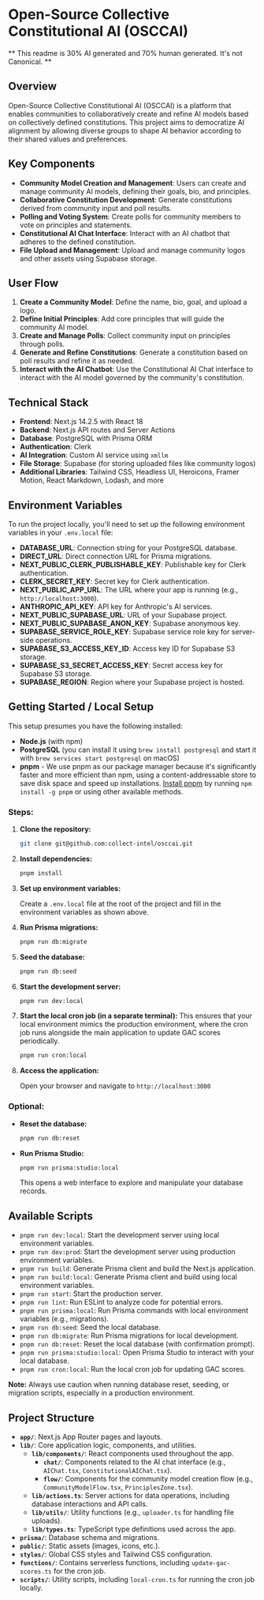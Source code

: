 # Open-Source Collective Constitutional AI (OSCCAI)

** This readme is 30% AI generated and 70% human generated. It's not Canonical. **

## Overview

Open-Source Collective Constitutional AI (OSCCAI) is a platform that enables communities to collaboratively create and refine AI models based on collectively defined constitutions. This project aims to democratize AI alignment by allowing diverse groups to shape AI behavior according to their shared values and preferences.

## Key Components

- **Community Model Creation and Management**: Users can create and manage community AI models, defining their goals, bio, and principles.
- **Collaborative Constitution Development**: Generate constitutions derived from community input and poll results.
- **Polling and Voting System**: Create polls for community members to vote on principles and statements.
- **Constitutional AI Chat Interface**: Interact with an AI chatbot that adheres to the defined constitution.
- **File Upload and Management**: Upload and manage community logos and other assets using Supabase storage.

## User Flow

1. **Create a Community Model**: Define the name, bio, goal, and upload a logo.
2. **Define Initial Principles**: Add core principles that will guide the community AI model.
3. **Create and Manage Polls**: Collect community input on principles through polls.
4. **Generate and Refine Constitutions**: Generate a constitution based on poll results and refine it as needed.
5. **Interact with the AI Chatbot**: Use the Constitutional AI Chat interface to interact with the AI model governed by the community's constitution.

## Technical Stack

- **Frontend**: Next.js 14.2.5 with React 18
- **Backend**: Next.js API routes and Server Actions
- **Database**: PostgreSQL with Prisma ORM
- **Authentication**: Clerk
- **AI Integration**: Custom AI service using `xmllm`
- **File Storage**: Supabase (for storing uploaded files like community logos)
- **Additional Libraries**: Tailwind CSS, Headless UI, Heroicons, Framer Motion, React Markdown, Lodash, and more

## Environment Variables

To run the project locally, you'll need to set up the following environment variables in your `.env.local` file:

- **DATABASE_URL**: Connection string for your PostgreSQL database.
- **DIRECT_URL**: Direct connection URL for Prisma migrations.
- **NEXT_PUBLIC_CLERK_PUBLISHABLE_KEY**: Publishable key for Clerk authentication.
- **CLERK_SECRET_KEY**: Secret key for Clerk authentication.
- **NEXT_PUBLIC_APP_URL**: The URL where your app is running (e.g., `http://localhost:3000`).
- **ANTHROPIC_API_KEY**: API key for Anthropic's AI services.
- **NEXT_PUBLIC_SUPABASE_URL**: URL of your Supabase project.
- **NEXT_PUBLIC_SUPABASE_ANON_KEY**: Supabase anonymous key.
- **SUPABASE_SERVICE_ROLE_KEY**: Supabase service role key for server-side operations.
- **SUPABASE_S3_ACCESS_KEY_ID**: Access key ID for Supabase S3 storage.
- **SUPABASE_S3_SECRET_ACCESS_KEY**: Secret access key for Supabase S3 storage.
- **SUPABASE_REGION**: Region where your Supabase project is hosted.

## Getting Started / Local Setup

This setup presumes you have the following installed:

- **Node.js** (with npm)
- **PostgreSQL** (you can install it using `brew install postgresql` and start it with `brew services start postgresql` on macOS)
- **pnpm** - We use pnpm as our package manager because it's significantly faster and more efficient than npm, using a content-addressable store to save disk space and speed up installations. [Install pnpm](https://pnpm.io/installation) by running `npm install -g pnpm` or using other available methods.

### Steps:

1. **Clone the repository:**

   ```bash
   git clone git@github.com:collect-intel/osccai.git
   ```

2. **Install dependencies:**

   ```bash
   pnpm install
   ```

3. **Set up environment variables:**

   Create a `.env.local` file at the root of the project and fill in the environment variables as shown above.

4. **Run Prisma migrations:**

   ```bash
   pnpm run db:migrate
   ```

5. **Seed the database:**

   ```bash
   pnpm run db:seed
   ```

6. **Start the development server:**

   ```bash
   pnpm run dev:local
   ```

7. **Start the local cron job (in a separate terminal):**
   This ensures that your local environment mimics the production environment, where the cron job runs alongside the main application to update GAC scores periodically.

   ```bash
   pnpm run cron:local
   ```

8. **Access the application:**

   Open your browser and navigate to `http://localhost:3000`

### Optional:

- **Reset the database:**

  ```bash
  pnpm run db:reset
  ```

- **Run Prisma Studio:**

  ```bash
  pnpm run prisma:studio:local
  ```

  This opens a web interface to explore and manipulate your database records.

## Available Scripts

- `pnpm run dev:local`: Start the development server using local environment variables.
- `pnpm run dev:prod`: Start the development server using production environment variables.
- `pnpm run build`: Generate Prisma client and build the Next.js application.
- `pnpm run build:local`: Generate Prisma client and build using local environment variables.
- `pnpm run start`: Start the production server.
- `pnpm run lint`: Run ESLint to analyze code for potential errors.
- `pnpm run prisma:local`: Run Prisma commands with local environment variables (e.g., migrations).
- `pnpm run db:seed`: Seed the local database.
- `pnpm run db:migrate`: Run Prisma migrations for local development.
- `pnpm run db:reset`: Reset the local database (with confirmation prompt).
- `pnpm run prisma:studio:local`: Open Prisma Studio to interact with your local database.
- `pnpm run cron:local`: Run the local cron job for updating GAC scores.

**Note:** Always use caution when running database reset, seeding, or migration scripts, especially in a production environment.

## Project Structure

- **`app/`**: Next.js App Router pages and layouts.
- **`lib/`**: Core application logic, components, and utilities.
  - **`lib/components/`**: React components used throughout the app.
    - **`chat/`**: Components related to the AI chat interface (e.g., `AIChat.tsx`, `ConstitutionalAIChat.tsx`).
    - **`flow/`**: Components for the community model creation flow (e.g., `CommunityModelFlow.tsx`, `PrinciplesZone.tsx`).
  - **`lib/actions.ts`**: Server actions for data operations, including database interactions and API calls.
  - **`lib/utils/`**: Utility functions (e.g., `uploader.ts` for handling file uploads).
  - **`lib/types.ts`**: TypeScript type definitions used across the app.
- **`prisma/`**: Database schema and migrations.
- **`public/`**: Static assets (images, icons, etc.).
- **`styles/`**: Global CSS styles and Tailwind CSS configuration.
- **`functions/`**: Contains serverless functions, including `update-gac-scores.ts` for the cron job.
- **`scripts/`**: Utility scripts, including `local-cron.ts` for running the cron job locally.
